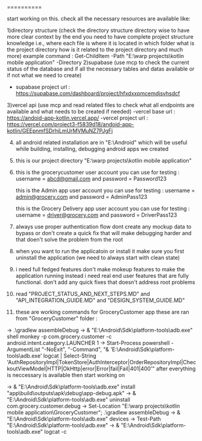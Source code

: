 ==========

start working on this. check all the necessary resources are available like:

1)directory structure (check the directory structure directory wise to have more clear context by the end you need to have complete project structure knowledge i.e., where each file is where it is located in which folder what is the project directory how is it related to the project directory and much more)
 example command : Get-ChildItem -Path "E:\warp projects\kotlin mobile application" -Directory
2)supabase (use mcp to check the current status of the database and if all the necessary tables and datas available or if not what we need to create)
- supabase project url : https://supabase.com/dashboard/project/hfxdxxpmcemdjsvhsdcf


3)vercel api (use mcp and read related files to check what all endpoints are available and what needs to be created if needed)
-vercel base url :  https://andoid-app-kotlin.vercel.app/
-vercel project url : https://vercel.com/project3-f5839d18/andoid-app-kotlin/GEEpnmfSDrhjLmUrMVMuNZ7PJgFj


4) all android related installation are in "E:\Android" which will be useful while building, installing, debugging android apps we created

5) this is our project directory "E:\warp projects\kotlin mobile application"

7) this is the grocerycustomer user account you can use for testing : username = abcd@gmail.com and password = Password123

   this is the Admin app user account you can use for testing : username = admin@grocery.com and password = AdminPass123
   
   this is the Grocery Delivery app user account you can use for testing : username = driver@grocery.com and password = DriverPass123


8) always use proper authentication flow dont create any mockup data to bypass or don't create a quick fix that will make debugging harder and  that doen't solve the problem from the root

9) when you want to run the applicatoin or install it make sure you first uninstall the application (we need to always start with clean state) 

10) i need full fedged features don't make mokeup features to make the application running instead i need real end user features that are fully functional. don't add any quick fixes that doesn't address root problems

11) read "PROJECT_STATUS_AND_NEXT_STEPS.MD" and "API_INTEGRATION_GUIDE.MD" and "DESIGN_SYSTEM_GUIDE.MD"

12) these are working commands for GroceryCustomer app these are ran from "GroceryCustomer" folder : 

-> .\gradlew assembleDebug
-> & "E:\Android\Sdk\platform-tools\adb.exe" shell monkey -p com.grocery.customer -c android.intent.category.LAUNCHER 1
-> Start-Process powershell -ArgumentList "-NoExit", "-Command", "& 'E:\Android\Sdk\platform-tools\adb.exe' logcat | Select-String 'AuthRepositoryImpl|TokenStore|AuthInterceptor|OrderRepositoryImpl|CheckoutViewModel|HTTP|OkHttp|error|Error|fail|Fail|401|400'"
after everything is neccessary is available then start working on 

-> & "E:\Android\Sdk\platform-tools\adb.exe" install "app\build\outputs\apk\debug\app-debug.apk"
-> & "E:\Android\Sdk\platform-tools\adb.exe" uninstall com.grocery.customer.debug
-> Set-Location "E:\warp projects\kotlin mobile application\GroceryCustomer"; .\gradlew assembleDebug
-> & "E:\Android\Sdk\platform-tools\adb.exe" devices
-> Test-Path "E:\Android\Sdk\platform-tools\adb.exe"
-> & "E:\Android\Sdk\platform-tools\adb.exe" logcat -c

 

